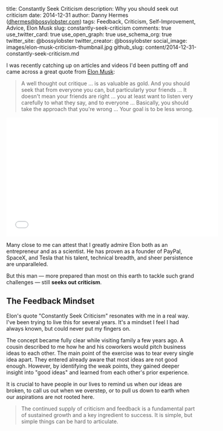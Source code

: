 title: Constantly Seek Criticism
description: Why you should seek out criticism
date: 2014-12-31
author: Danny Hermes (dhermes@bossylobster.com)
tags: Feedback, Criticism, Self-Improvement, Advice, Elon Musk
slug: constantly-seek-criticism
comments: true
use_twitter_card: true
use_open_graph: true
use_schema_org: true
twitter_site: @bossylobster
twitter_creator: @bossylobster
social_image: images/elon-musk-criticism-thumbnail.jpg
github_slug: content/2014-12-31-constantly-seek-criticism.md

I was recently catching up on articles and videos I'd been putting off
and came across a great quote from [Elon Musk][1]:

> A well thought out critique ... is as valuable as gold.
> And you should seek that from everyone you can, but particularly your
> friends ... It doesn't mean your friends are right ... you at least want to
> listen very carefully to what they say, and to everyone ... Basically,
> you should take the approach that you're wrong ... Your goal is to be less
> wrong.

<!-- Full quote: https://gist.github.com/dhermes/b1c3821d7e23722c34b9 -->

<iframe width="560" height="315" src="//www.youtube.com/embed/NU7W7qe2R0A?rel=0&amp;controls=0&amp;showinfo=0&amp;start=640&amp;end=709" frameborder="0" allowfullscreen></iframe>

Many close to me can attest that I greatly admire Elon both as an entrepreneur
and as a scientist. He has proven as a founder of PayPal, SpaceX, and Tesla
that his talent, technical breadth, and sheer persistence are unparalleled.

But this man &mdash; more prepared than most on this earth to
tackle such grand challenges &mdash; still **seeks out criticism**.

## The Feedback Mindset

Elon's quote "Constantly Seek Criticism" resonates with me in a real way.
I've been trying to live this for several years. It's a mindset I feel
I had always known, but could never put my fingers on.

The concept became fully clear while visiting family a few years ago.
A cousin described to me how he and his coworkers would pitch business ideas
to each other. The main point of the exercise was to tear every single idea
apart. They entered already aware that most ideas are not good enough. However,
by identifying the weak points, they gained deeper insight into "good ideas"
and learned from each other's prior experience.

It is crucial to have people in our lives to remind us when our ideas are
broken, to call us out when we overstep, or to pull us down to earth when
our aspirations are not rooted here.

> The continued supply of criticism and feedback is a fundamental
> part of sustained growth and a key ingredient to success. It is
> simple, but simple things can be hard to articulate.

[1]: https://flic.kr/p/d83K9o
